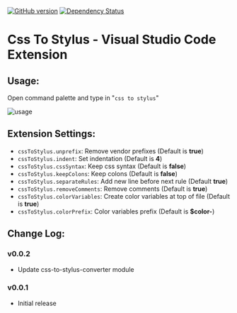 [![GitHub version](https://badge.fury.io/gh/KonstantinKai%2Fvscode-css-to-stylus-converter.svg)](https://badge.fury.io/gh/KonstantinKai%2Fvscode-css-to-stylus-converter)
[![Dependency Status](https://www.versioneye.com/user/projects/5942339b6725bd003b1d4ed4/badge.svg?style=flat-square)](https://www.versioneye.com/user/projects/5942339b6725bd003b1d4ed4)

# Css To Stylus - Visual Studio Code Extension

## Usage:
Open command palette and type in "`css to stylus`"

![usage](images/usage.gif)

## Extension Settings:
- `cssToStylus.unprefix`: Remove vendor prefixes (Default is **true**)
- `cssToStylus.indent`: Set indentation (Default is **4**)
- `cssToStylus.cssSyntax`: Keep css syntax (Default is **false**)
- `cssToStylus.keepColons`: Keep colons (Default is **false**)
- `cssToStylus.separateRules`: Add new line before next rule (Default **true**)
- `cssToStylus.removeComments`: Remove comments (Default is **true**)
- `cssToStylus.colorVariables`: Create color variables at top of file (Default is **true**)
- `cssToStylus.colorPrefix`: Color variables prefix (Default is **$color-**)

## Change Log:

### v0.0.2
* Update css-to-stylus-converter module

### v0.0.1
* Initial release
